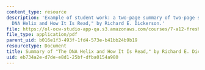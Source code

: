 ```yaml
---
content_type: resource
description: 'Example of student work: a two-page summary of two-page summary of "The
  DNA Helix and How It Is Read," by Richard E. Dickerson.'
file: https://ol-ocw-studio-app-qa.s3.amazonaws.com/courses/7-a12-freshman-seminar-structural-basis-of-genetic-material-nucleic-acids-fall-2005/eb734a2ed7dee8d125bfdfba0154a980_mjura.pdf
file_type: application/pdf
parent_uid: b016e1f3-493f-1fd4-573e-b41bb24b9b19
resourcetype: Document
title: Summary of "The DNA Helix and How It Is Read," by Richard E. Dickerson
uid: eb734a2e-d7de-e8d1-25bf-dfba0154a980
---
```

